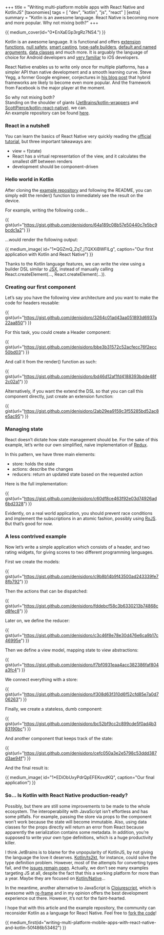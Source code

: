 +++
title = "Writing multi-platform mobile apps with React Native and KotlinJS"
[taxonomies]
tags = [ "dev", "kotlin", "js", "react" ]
[extra]
summary = "Kotlin is an awesome language. React Native is becoming more and more popular. Why not mixing both?"
+++

{{ medium_cover(id="0*EnXaEGp3rgRz7NS4.") }}

Kotlin is an awesome language. It is functional and offers [extension functions](https://kotlinlang.org/docs/reference/extensions.html), [null safety](https://kotlinlang.org/docs/reference/null-safety.html), [smart casting](https://www.callicoder.com/kotlin-type-checks-smart-casts/), [type-safe builders](https://kotlinlang.org/docs/reference/type-safe-builders.html), [default and named arguments](https://www.callicoder.com/kotlin-functions/), [data classes](https://www.callicoder.com/kotlin-functions/) and much more. It is arguably the language of choice for Android developers and [very familiar](http://nilhcem.com/swift-is-like-kotlin/) to iOS developers.

React Native enables us to write only once for multiple platforms, has a simpler API than native development and a smooth learning curve. Steve Yegg, a former Google engineer, conjectures in [his blog post](https://medium.com/@steve.yegge/who-will-steal-android-from-google-af3622b6252e) that hybrid frameworks are likely to become even more popular. And the framework from Facebook is the major player at the moment.

So why not mixing both?   
Standing on the shoulder of giants ([JetBrains/kotlin-wrappers](https://github.com/JetBrains/kotlin-wrappers/tree/master/kotlin-react) and [ScottPierce/kotlin-react-native](https://github.com/ScottPierce/kotlin-react-native)), we can.   
An example repository can be found [here](https://github.com/denisidoro/korn).

### React in a nutshell

You can learn the basics of React Native very quickly reading the [official tutorial](https://facebook.github.io/react-native/docs/tutorial.html), but three important takeaways are:  
- view = f(state)   
- React has a virtual representation of the view, and it calculates the smallest diff between renders  
- development should be component-driven

### Hello world in Kotlin

After cloning the [example repository](https://github.com/denisidoro/korn) and following the README, you can simply edit the render() function to immediately see the result on the device.

For example, writing the following code…

{{ gist(url="https://gist.github.com/denisidoro/64a189c08b57e50440c7e5bc9bcdc1a2") }}

…would render the following output:

{{ medium_image(
    id="1*QGZmQ_Zq7_jTQXXiBWFILg",
    caption="Our first application with Kotlin and React Native") }}

Thanks to the Kotlin language features, we can write the view using a builder DSL similar to [JSX](https://reactjs.org/docs/jsx-in-depth.html), instead of manually calling React.createElement(…, React.createElement(…)).

### Creating our first component

Let’s say you have the following view architecture and you want to make the code for headers reusable:

{{ gist(url="https://gist.github.com/denisidoro/3264c01ad43aa051893d6937a22aa850") }}

For this task, you could create a Header component:

{{ gist(url="https://gist.github.com/denisidoro/bbe3b31572c52acfecc76f2ecc50bd03") }}

And call it from the render() function as such:

{{ gist(url="https://gist.github.com/denisidoro/bd46d12af1fd4188393bdde48f2c02a1") }}

Alternatively, if you want the extend the DSL so that you can call this component directly, just create an extension function:

{{ gist(url="https://gist.github.com/denisidoro/2ab29ea9159c3f55285bd52ac8e5ac95") }}

### Managing state

React doesn’t dictate how state management should be. For the sake of this example, let’s write our own simplified, naive implementation of [Redux](https://redux.js.org).

In this pattern, we have three main elements:  
- store: holds the state  
- actions: describe the changes  
- reducers: return an updated state based on the requested action

Here is the full implementation:

{{ gist(url="https://gist.github.com/denisidoro/c60df8ce463f92e03d74926ad6bd2328") }}

Evidently, on a real world application, you should prevent race conditions and implement the subscriptions in an atomic fashion, possibly using [RxJS](https://github.com/reactivex/rxjs). But that’s good for now.

### A less contrived example

Now let’s write a simple application which consists of a header, and two rating widgets, for giving scores to two different programming languages.

First we create the models:

{{ gist(url="https://gist.github.com/denisidoro/c9b8b14b9f43500ad243339fe78fb792") }}

Then the actions that can be dispatched:

{{ gist(url="https://gist.github.com/denisidoro/fddebcf58c3b6330213b74868cd8fec8") }}

Later on, we define the reducer:

{{ gist(url="https://gist.github.com/denisidoro/c3c46f8e78e30d476e6ca9b17c46995e") }}

Then we define a view model, mapping state to view abstractions:

{{ gist(url="https://gist.github.com/denisidoro/f7bf0931eaa4acc382386faf804a3fc4") }}

We connect everything with a store:

{{ gist(url="https://gist.github.com/denisidoro/f308d63f310d6f52cfd85e7a0d706263") }}

Finally, we create a stateless, dumb component:

{{ gist(url="https://gist.github.com/denisidoro/bc52bf9cc2c899cde5f0ad4b383190bc") }}

And another component that keeps track of the state:

{{ gist(url="https://gist.github.com/denisidoro/cefc050a3e2e5798c53ddd387d3ae94f") }}

And the final result is:

{{ medium_image(
    id="1*EDiObUxyPdrQpEFEKovdKQ",
    caption="Our final application") }}

### So… Is Kotlin with React Native production-ready?

Possibly, but there are still some improvements to be made to the whole ecosystem. The interoperability with JavaScript isn’t effortless and has some pitfalls. For example, passing the store via props to the component won’t work because the state will become immutable. Also, using data classes for the props directly will return an error from React because apparently the serialization contains some metadata. In addition, you’re supposed to write your own type definitions, which is a huge productivity killer.

I think JetBrains is to blame for the unpopularity of KotlinJS, by not giving the language the love it deserves. [Kotlin/ts2kt](https://github.com/Kotlin/ts2kt), for instance, could solve the type definition problem. However, most of the attempts for converting types fail, and the [issues remain open](https://github.com/Kotlin/ts2kt/issues). Actually, we don’t see many examples targeting JS at all, despite the fact that this a working platform for more than a year. Maybe they are focused on [Kotlin/Native](https://kotlinlang.org/docs/reference/native-overview.html)…

In the meantime, another alternative to JavaScript is [Clojurescript](https://clojurescript.org/), which is awesome with [re-frame](https://github.com/Day8/re-frame) and in my opinion offers the best development experience out there. However, it’s not for the faint-hearted.

I hope that with this article and the example repository, the community can reconsider Kotlin as a language for React Native. Feel free to [fork the code](https://github.com/denisidoro/korn)!

{{ medium_first(id="writing-multi-platform-mobile-apps-with-react-native-and-kotlin-50f486b53462") }}

